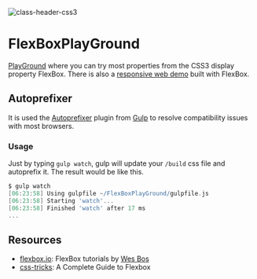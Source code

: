 ![class-header-css3](https://cloud.githubusercontent.com/assets/16039428/17283258/b36241f6-57ae-11e6-8b4b-5d96f4bd4800.jpg)
# FlexBoxPlayGround

[PlayGround] where you can try most properties from the CSS3 display property FlexBox.
There is also a [responsive web demo] built with FlexBox.

## Autoprefixer

It is used the [Autoprefixer] plugin from [Gulp] to resolve compatibility issues with most browsers.

### Usage

Just by typing `gulp watch`, gulp will update your `/build` css file and autoprefix it.
The result would be like this.

```groovy
$ gulp watch
[06:23:58] Using gulpfile ~/FlexBoxPlayGround/gulpfile.js
[06:23:58] Starting 'watch'...
[06:23:58] Finished 'watch' after 17 ms
...
```

## Resources
+ [flexbox.io]: FlexBox tutorials by [Wes Bos]
+ [css-tricks]: A Complete Guide to Flexbox



[PlayGround]:http://ageapps.cf/flexBoxPlayground/
[responsive web demo]:http://ageapps.cf/flexBoxPlayground/web.html
[flexbox.io]:http://flexbox.io
[css-tricks]:https://css-tricks.com/snippets/css/a-guide-to-flexbox/
[Wes Bos]:http://wesbos.com
[Gulp]:http://gulpjs.com
[Autoprefixer]:https://www.npmjs.com/package/gulp-autoprefixer/
